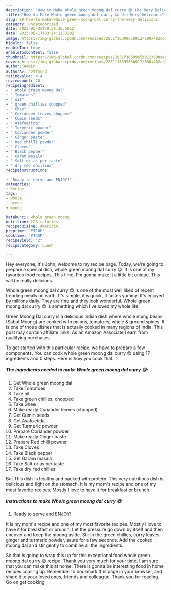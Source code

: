 ```yaml
---
description: "How to Make Whole green moong dal curry 😋 the Very Delicious"
title: "How to Make Whole green moong dal curry 😋 the Very Delicious"
slug: 88-how-to-make-whole-green-moong-dal-curry-the-very-delicious
category: Uncategorized
date: 2023-05-25T20:39:30.591Z
date: 2023-06-17T03:24:21.330Z
image: https://img-global.cpcdn.com/recipes/2851f1639965b912/680x482cq70/whole-green-moong-dal-curry-recipe-main-photo.jpg
hideToc: false
enableToc: true
enableTocContent: false
thumbnail: https://img-global.cpcdn.com/recipes/2851f1639965b912/680x482cq70/whole-green-moong-dal-curry-recipe-main-photo.jpg
cover: https://img-global.cpcdn.com/recipes/2851f1639965b912/680x482cq70/whole-green-moong-dal-curry-recipe-main-photo.jpg
author: Admin
authorAv: notfound
ratingvalue: 4.4
reviewcount: 20
recipeingredient:
- " Whole green moong dal"
- " Tomatoes"
- " oil"
- " green chillies chopped"
- " Ghee"
- " Coriander leaves chopped"
- " Cumin seeds"
- " Asafoetida"
- " Turmeric powder"
- " Coriander powder"
- " Ginger paste"
- " Red chilli powder"
- " Cloves"
- " Black pepper"
- " Garam masala"
- " Salt or as per taste"
- " dry red chillies"
recipeinstructions:

- "Ready to serve and ENJOY!"
categories:
- Recipe
tags:
- whole
- green
- moong

katakunci: whole green moong 
nutrition: 223 calories
recipecuisine: American
preptime: "PT10M"
cooktime: "PT35M"
recipeyield: "2"
recipecategory: Lunch

---
```



Hey everyone, it's John, welcome to my recipe page. Today, we're going to prepare a special dish, whole green moong dal curry 😋. It is one of my favorites food recipes. This time, I'm gonna make it a little bit unique. This will be really delicious.

Whole green moong dal curry 😋 is one of the most well liked of recent trending meals on earth. It's simple, it is quick, it tastes yummy. It's enjoyed by millions daily. They are fine and they look wonderful. Whole green moong dal curry 😋 is something which I've loved my whole life.

Green Moong Dal curry is a delicious Indian dish where whole mung beans (Sabut Moong) are cooked with onions, tomatoes, whole &amp; ground spices. It is one of those dishes that is actually cooked in many regions of India. This post may contain affiliate links. As an Amazon Associate I earn from qualifying purchases.


To get started with this particular recipe, we have to prepare a few components. You can cook whole green moong dal curry 😋 using 17 ingredients and 0 steps. Here is how you cook that.

<!--inarticleads1-->

##### The ingredients needed to make Whole green moong dal curry 😋:

1. Get  Whole green moong dal
1. Take  Tomatoes
1. Take  oil
1. Take  green chillies, chopped
1. Take  Ghee
1. Make ready  Coriander leaves (chopped)
1. Get  Cumin seeds
1. Get  Asafoetida
1. Get  Turmeric powder
1. Prepare  Coriander powder
1. Make ready  Ginger paste
1. Prepare  Red chilli powder
1. Take  Cloves
1. Take  Black pepper
1. Get  Garam masala
1. Take  Salt or as per taste
1. Take  dry red chillies


But This dish is healthy and packed with protein. This very nutritious dish is delicious and light on the stomach. It is my mom&#39;s recipe and one of my most favorite recipes. Mostly I love to have it for breakfast or brunch. 

<!--inarticleads2-->

##### Instructions to make Whole green moong dal curry 😋:


1. Ready to serve and ENJOY!

It is my mom&#39;s recipe and one of my most favorite recipes. Mostly I love to have it for breakfast or brunch. Let the pressure go down by itself and then uncover and keep the moong aside. Stir in the green chillies, curry leaves ginger and turmeric powder, sauté for a few seconds. Add the cooked moong dal and stir gently to combine all the ingredients. 

So that is going to wrap this up for this exceptional food whole green moong dal curry 😋 recipe. Thank you very much for your time. I am sure that you can make this at home. There is gonna be interesting food in home recipes coming up. Remember to bookmark this page in your browser, and share it to your loved ones, friends and colleague. Thank you for reading. Go on get cooking!
